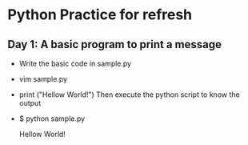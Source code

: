 # Python Practice for refresh 

## Day 1: A basic program to print a message
- Write the basic code in sample.py
- vim sample.py
- print ("Hellow World!")
Then execute the python script to know the output
- $ python sample.py

    Hellow World!
